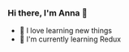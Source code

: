### Hi there, I'm Anna 👋
  
- :purple_heart: I love learning new things
- :green_book: I'm currently learning Redux

<!--
- 👯 I’m looking to collaborate on ...
- 🤔 I’m looking for help with ...
- 💬 Ask me about ...
- 📫 How to reach me: ...
- 😄 Pronouns: ...
- ⚡ Fun fact: ...
-->

